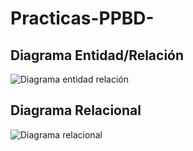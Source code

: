 # Practicas-PPBD-

## Diagrama Entidad/Relación

![Diagrama entidad relación](https://github.com/user-attachments/assets/6c8dedc2-9505-421f-8aff-f717c87fec03)

## Diagrama Relacional 

![Diagrama relacional](https://github.com/user-attachments/assets/63b19c65-66a0-4b95-96e9-07be7153e082)

